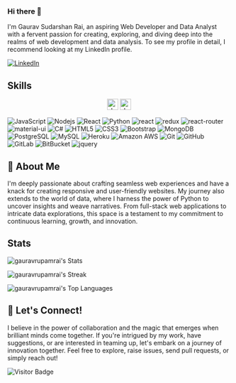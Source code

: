 <!--
**gauravrupamrai/gauravrupamrai** is a ✨ _special_ ✨ repository because its `README.md` (this file) appears on your GitHub profile.

Here are some ideas to get you started:

- 🔭 I’m currently working on ...
- 🌱 I’m currently learning ...
- 👯 I’m looking to collaborate on ...
- 🤔 I’m looking for help with ...
- 💬 Ask me about ...
- 📫 How to reach me: ...
- 😄 Pronouns: ...
- ⚡ Fun fact: ...
-->

### Hi there 👋

I'm Gaurav Sudarshan Rai, an aspiring Web Developer and Data Analyst with a fervent passion for creating, exploring, and diving deep into the realms of web development and data analysis. To see my profile in detail, I recommend looking at my LinkedIn profile.

[![LinkedIn](https://img.shields.io/badge/linkedin-%230077B5.svg?style=for-the-badge&logo=linkedin&logoColor=white)](https://www.linkedin.com/in/gauravrai98/)

## Skills

<div align="center">
	<img width="25" src="https://user-images.githubusercontent.com/25181517/117447155-6a868a00-af3d-11eb-9cfe-245df15c9f3f.png" alt="JavaScript" title="JavaScript"/>
	<img width="25" src="https://user-images.githubusercontent.com/25181517/117201156-9a724800-adec-11eb-9a9d-3cd0f67da4bc.png" alt="Java" title="Java"/>
</div>

![JavaScript](https://img.shields.io/badge/-JavaScript-black?style=flat-square&logo=javascript)
![Nodejs](https://img.shields.io/badge/-Nodejs-black?style=flat-square&logo=Node.js)
![React](https://img.shields.io/badge/-React-black?style=flat-square&logo=react)
![Python](https://img.shields.io/badge/-Python-black?style=flat-square&logo=Python)
![react](https://img.shields.io/badge/React-20232A?style=flat-square&logo=react&logoColor=61DAFB)
![redux](https://img.shields.io/badge/Redux-593D88?style=flat-square&logo=redux&logoColor=white)
![react-router](https://img.shields.io/badge/React_Router-CA4245?style=flat-square&logo=react-router&logoColor=white)
![material-ui](https://img.shields.io/badge/Material_UI-0081CB?style=flat-square&logo=mui&logoColor=white)
![C#]((https://img.shields.io/badge/C%23-239120?style=for-the-badge&logo=c-sharp&logoColor=white))
![HTML5](https://img.shields.io/badge/-HTML5-E34F26?style=flat-square&logo=html5&logoColor=white)
![CSS3](https://img.shields.io/badge/-CSS3-1572B6?style=flat-square&logo=css3)
![Bootstrap](https://img.shields.io/badge/-Bootstrap-563D7C?style=flat-square&logo=bootstrap)
![MongoDB](https://img.shields.io/badge/-MongoDB-black?style=flat-square&logo=mongodb)
![PostgreSQL](https://img.shields.io/badge/-PostgreSQL-336791?style=flat-square&logo=postgresql)
![MySQL](https://img.shields.io/badge/-MySQL-black?style=flat-square&logo=mysql)
![Heroku](https://img.shields.io/badge/-Heroku-430098?style=flat-square&logo=heroku)
![Amazon AWS](https://img.shields.io/badge/Amazon%20AWS-232F3E?style=flat-square&logo=amazon-aws)
![Git](https://img.shields.io/badge/-Git-black?style=flat-square&logo=git)
![GitHub](https://img.shields.io/badge/-GitHub-181717?style=flat-square&logo=github)
![GitLab](https://img.shields.io/badge/-GitLab-FCA121?style=flat-square&logo=gitlab)
![BitBucket](https://img.shields.io/badge/-BitBucket-darkblue?style=flat-square&logo=bitbucket)
![jquery](https://img.shields.io/badge/jQuery-0769AD?style=flat-square&logo=jquery&logoColor=white)

## 🚀 About Me
I'm deeply passionate about crafting seamless web experiences and have a knack for creating responsive and user-friendly websites. My journey also extends to the world of data, where I harness the power of Python to uncover insights and weave narratives. From full-stack web applications to intricate data explorations, this space is a testament to my commitment to continuous learning, growth, and innovation.

## Stats

![gauravrupamrai's Stats](https://github-readme-stats.vercel.app/api?username=gauravrupamrai&theme=vue-dark&show_icons=true&hide_border=true&count_private=true)

![gauravrupamrai's Streak](https://github-readme-streak-stats.herokuapp.com/?user=gauravrupamrai&theme=vue-dark&hide_border=true)

![gauravrupamrai's Top Languages](https://github-readme-stats.vercel.app/api/top-langs/?username=gauravrupamrai&theme=vue-dark&show_icons=true&hide_border=true&layout=compact)

## 🤝 Let's Connect!
I believe in the power of collaboration and the magic that emerges when brilliant minds come together. If you're intrigued by my work, have suggestions, or are interested in teaming up, let's embark on a journey of innovation together. Feel free to explore, raise issues, send pull requests, or simply reach out!

![Visitor Badge](https://visitor-badge.laobi.icu/badge?page_id=gauravrupamrai.gauravrupamrai)
